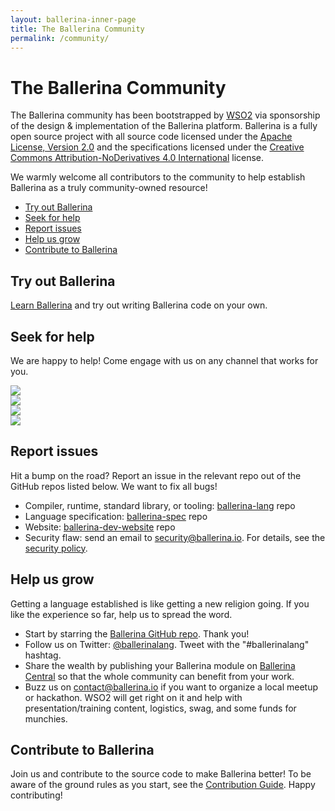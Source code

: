 ```yaml
---
layout: ballerina-inner-page
title: The Ballerina Community
permalink: /community/
---
```


# The Ballerina Community

The Ballerina community has been bootstrapped by <a href="https://wso2.com">WSO2</a> via sponsorship of the design & implementation of the Ballerina platform. Ballerina is a fully open source project with all source code licensed under the <a href="https://www.apache.org/licenses/LICENSE-2.0">Apache License, Version 2.0</a> and the specifications licensed under the <a href="https://creativecommons.org/licenses/by-nd/4.0">Creative Commons Attribution-NoDerivatives 4.0 International</a> license.

We warmly welcome all contributors to the community to help establish Ballerina as a truly community-owned resource!

- [Try out Ballerina](#try-out-ballerina)
- [Seek for help](#seek-for-help)
- [Report issues](#report-issues)
- [Help us grow](#help-us-grow)
- [Contribute to Ballerina](#contribute-to-ballerina)

## Try out Ballerina

[Learn Ballerina](https://ballerina.io/learn) and try out writing Ballerina code on your own.

## Seek for help

We are happy to help! Come engage with us on any channel that works for you.

<div class="col-sm-12 col-md-12 cBallerinaLearnWrapper cGrayWrapper cCommunityLinks">
  <div class="col-sm-12 col-md-3 cBoxContainer cCommunityIconsContainer">
      <div class="cBallerina-Box">
      <a class="cCommunityIcons" href="https://twitter.com/ballerinalang"><img src="/img/twitter.svg"></a>
      </div>
   </div>
   <div class="col-sm-12 col-md-3 cBoxContainer cCommunityIconsContainer">
      <div class="cBallerina-Box">
      <a class="cCommunityIcons" href="/community/slack"><img src="/img/slack.svg"></a>
      </div>
   </div>
      <div class="col-sm-12 col-md-3 cBoxContainer cCommunityIconsContainer">
      <div class="cBallerina-Box">
      <a class="cCommunityIcons" href="https://stackoverflow.com/questions/tagged/ballerina"><img src="/img/stackoverflow.svg"></a>
      </div>
   </div>
   <div class="col-sm-12 col-md-3 cBoxContainer cCommunityIconsContainer">
      <div class="cBallerina-Box">
      <a class="cCommunityIcons" href="https://groups.google.com/forum/#!forum/ballerina-dev"><img src="/img/google-groups.svg"></a>
      </div>
   </div>
</div>

## Report issues

Hit a bump on the road? Report an issue in the relevant repo out of the GitHub repos listed below. We want to fix all bugs!

   - Compiler, runtime, standard library, or tooling: <a href="https://github.com/ballerina-platform/ballerina-lang/issues">ballerina-lang</a> repo
   - Language specification: <a href="https://github.com/ballerina-platform/ballerina-spec/issues">ballerina-spec</a> repo
   - Website: <a href="https://github.com/ballerina-platform/ballerina-dev-website/issues">ballerina-dev-website</a> repo
   - Security flaw: send an email to security@ballerina.io. For details, see the <a href="/security">security policy</a>.

## Help us grow 

Getting a language established is like getting a new religion going. If you like the experience so far, help us to spread the word.

- Start by starring the <a href="https://github.com/ballerina-platform/ballerina-lang">Ballerina GitHub repo</a>. Thank you!
- Follow us on Twitter: <a href="https://twitter.com/ballerinalang">@ballerinalang</a>. Tweet with the "#ballerinalang" hashtag.
- Share the wealth by publishing your Ballerina module on <a href="https://central.ballerina.io">Ballerina Central</a> so that the whole community can benefit from your work. 
- Buzz us on <a href="mailto:contact@ballerina.io">contact@ballerina.io</a> if you want to organize a local meetup or hackathon. WSO2 will get right on it and help with presentation/training content, logistics, swag, and some funds for munchies.

<!-- ## Want to be kept up-to-date?

We run an announcement-only, no-marketing-spam mailing list that we will use to inform you of new releases and similar relevant information. If you’d like to join please submit the form below: 

(GDPR compliant mandatory consent click included!)

<form class="cFormContainerOS">
<label class="subscribeForm" id="subscribeFormLabelOS">Email Address</label>
<input class="cTextfieldstyle" maxlength="90" value="" id="emailUserOS" name="email" placeholder="I consent to join the email list" title="Email" type="text">
</form> -->

## Contribute to Ballerina

Join us and contribute to the source code to make Ballerina better! To be aware of the ground rules as you start, see the <a href="/contribution-guide">Contribution Guide</a>. Happy contributing! 

<style>
.nav > li.cVersionItem {
    display: none !important;
}
</style>
